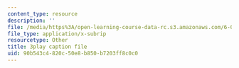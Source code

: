 ```yaml
---
content_type: resource
description: ''
file: /media/https%3A/open-learning-course-data-rc.s3.amazonaws.com/6-004-computation-structures-spring-2017/90b543c4820c50e8b850b7203ff8c0c0_Sj18t7hdbt8.vtt
file_type: application/x-subrip
resourcetype: Other
title: 3play caption file
uid: 90b543c4-820c-50e8-b850-b7203ff8c0c0
---
```

